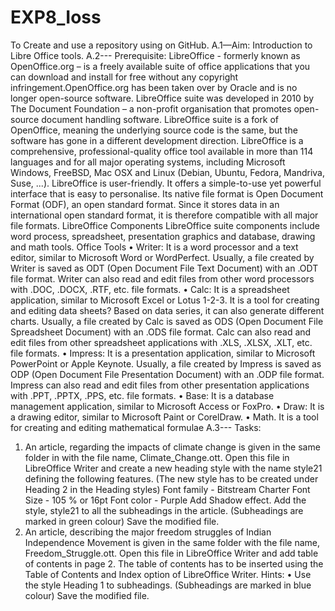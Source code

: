# EXP8_Ioss 
To Create and use a repository using on GitHub. 
A.1—Aim: 
Introduction to Libre Office tools.
A.2--- Prerequisite: 
LibreOffice - formerly known as OpenOffice.org – is a freely available suite of office applications that you 
can download and install for free without any copyright infringement.OpenOffice.org has been taken over 
by Oracle and is no longer open-source software. LibreOffice suite was developed in 2010 by The 
Document Foundation – a non-profit organisation that promotes open-source document handling software. 
LibreOffice suite is a fork of OpenOffice, meaning the underlying source code is the same, but the software
has gone in a different development direction. LibreOffice is a comprehensive, professional-quality office 
tool available in more than 114 languages and for all major operating systems, including Microsoft 
Windows, FreeBSD, Mac OSX and Linux (Debian, Ubuntu, Fedora, Mandriva, Suse, ...). LibreOffice is 
user-friendly. It offers a simple-to-use yet powerful interface that is easy to personalise. Its native file format 
is Open Document Format (ODF), an open standard format. Since it stores data in an international open 
standard format, it is therefore compatible with all major file formats.
LibreOffice Components
LibreOffice suite components include word process, spreadsheet, presentation graphics
and database, drawing and math tools.
Office Tools
• Writer: It is a word processor and a text editor, similar to Microsoft Word or
WordPerfect. Usually, a file created by Writer is saved as ODT (Open Document
File Text Document) with an .ODT file format. Writer can also read and edit files
from other word processors with .DOC, .DOCX, .RTF, etc. file formats.
• Calc: It is a spreadsheet application, similar to Microsoft Excel or Lotus 1-2-3. It
is a tool for creating and editing data sheets? Based on data series, it can also
generate different charts. Usually, a file created by Calc is saved as ODS (Open
Document File Spreadsheet Document) with an .ODS file format. Calc can also
read and edit files from other spreadsheet applications with .XLS, .XLSX, .XLT,
etc. file formats.
• Impress: It is a presentation application, similar to Microsoft PowerPoint or Apple
Keynote. Usually, a file created by Impress is saved as ODP (Open Document
File Presentation Document) with an .ODP file format. Impress can also read and
edit files from other presentation applications with .PPT, .PPTX, .PPS, etc. file
formats.
• Base: It is a database management application, similar to Microsoft Access or
FoxPro.
• Draw: It is a drawing editor, similar to Microsoft Paint or CorelDraw.
• Math. It is a tool for creating and editing mathematical formulae
A.3--- Tasks: 
1. An article, regarding the impacts of climate change is given in the same 
folder in with the file name, Climate_Change.ott. Open this file in LibreOffice
Writer and create a new heading style with the name style21 defining the following
features. (The new style has to be created under Heading 2 in the Heading styles)
Font family - Bitstream Charter
Font Size - 105 % or 16pt
Font color - Purple
Add Shadow effect.
Add the style, style21 to all the subheadings in the article. (Subheadings are marked
in green colour)
Save the modified file.
2. An article, describing the major freedom struggles of Indian Independence
Movement is given in the same folder with the file name,
Freedom_Struggle.ott. Open this file in LibreOffice Writer and add table of contents in
page 2. The table of contents has to be inserted using the Table of Contents and
Index option of LibreOffice Writer.
Hints:
• Use the style Heading 1 to subheadings. (Subheadings are marked in blue
colour)
Save the modified file.
